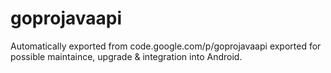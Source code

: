 # goprojavaapi
Automatically exported from code.google.com/p/goprojavaapi
exported for possible maintaince, upgrade & integration into Android.
